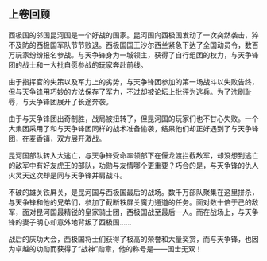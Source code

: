 ## 上卷回顾

西极国的邻国昆河国是一个好战的国家。昆河国向西极国发动了一次突然袭击，猝不及防的西极国军队节节败退。西极国国王沙尔西兰紧急下达了全国动员令，数百万玩家纷纷报名参战。与天争锋身为一城领主，获得了自行组团的权力，与天争锋团的战士和一大批自愿参战的玩家奔赴前线。

由于指挥官的失策以及军力上的劣势，与天争锋团参加的第一场战斗以失败告终，但与天争锋用巧妙的方法保存了军力，不过却被论坛上批评为逃兵。为了洗刷耻辱，与天争锋团展开了长途奔袭。

由于与天争锋团出奇制胜，战局被扭转了，但昆河国的玩家们也不甘心失败。一个大集团采用了和与天争锋团同样的战术准备偷袭，结果他们却正好遇到了与天争锋团，在麦香镇，双方展开激战。

昆河国部队转入大逃亡，与天争锋受命率领部下在偃龙渡拦截敌军，却没想到逃亡的敌军中有好友虎王的部队，功勋与友情哪个更重要？巧合的是，与天争锋的仇人火灵天这次却是同与天争锋并肩战斗。

不破的雄关铁屏关，是昆河国与西极国最后的战场。数千万部队聚集在这里拼杀，与天争锋和他的兄弟们，参加了截断铁屏关魔力通道的任务。面对数十倍于己的敌军，面对昆河国最精锐的皇家骑士团，西极国战至最后一人。而在战场上，与天争锋的妻子明心却意外地背叛了西极国……

战后的庆功大会，西极国将士们获得了极高的荣誉和大量奖赏，而与天争锋，也因为卓越的功勋而获得了“战神”勋章，他的称号是——国士无双！

